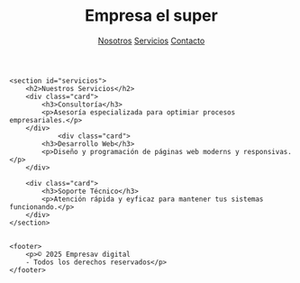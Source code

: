 <!DOCTYPE html>
<html lang="es">
<head>
    
</head>
<body>
 <header>
        <h1>Empresa el super</h1>
        <nav>
            <a href="#nosotros">Nosotros</a>
            <a href="#servicios">Servicios</a>
            <a href="#contacto">Contacto</a>
        </nav>
    </header>
    

   

    <section id="servicios">
        <h2>Nuestros Servicios</h2>
        <div class="card">
            <h3>Consultoría</h3>
            <p>Asesoría especializada para optimiar procesos empresariales.</p>
        </div>
                <div class="card">
            <h3>Desarrollo Web</h3>
            <p>Diseño y programación de páginas web moderns y responsivas.</p>
        </div>

        <div class="card">
            <h3>Soporte Técnico</h3>
            <p>Atención rápida y eyficaz para mantener tus sistemas funcionando.</p>
        </div>
    </section>


    <footer>
        <p>© 2025 Empresav digital
        - Todos los derechos reservados</p>
    </footer>
</body>
</html>

